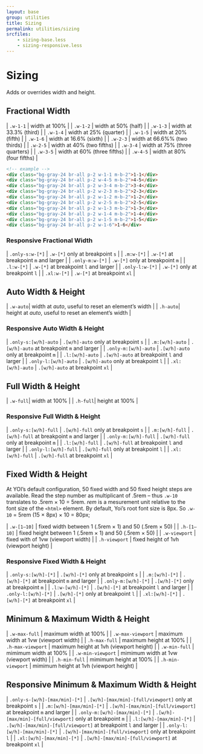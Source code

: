 ```yaml
---
layout: base
group: utilities
title: Sizing
permalink: utilities/sizing
srcfiles:
    - sizing-base.less
    - sizing-responsive.less
---
```


# Sizing

<p class="intro">Adds or overrides width and height.</p>

## Fractional Width

| `.w-1-1`  | width at 100%                 |
| `.w-1-2`  | width at 50% (half)           |
| `.w-1-3`  | width at 33.3% (third)        |
| `.w-1-4`  | width at 25% (quarter)        |
| `.w-1-5`  | width at 20% (fifth)          |
| `.w-1-6`  | width at 16.6% (sixth)        |
| `.w-2-3`  | width at 66.6%% (two thirds)  |
| `.w-2-5`  | width at 40% (two fifths)     |
| `.w-3-4`  | width at 75% (three quarters) |
| `.w-3-5`  | width at 60% (three fifths)   |
| `.w-4-5`  | width at 80% (four fifths)    |

```html
<!-- example -->
<div class="bg-gray-24 br-all p-2 w-1-1 m-b-2">1-1</div>
<div class="bg-gray-24 br-all p-2 w-4-5 m-b-2">4-5</div>
<div class="bg-gray-24 br-all p-2 w-3-4 m-b-2">3-4</div>
<div class="bg-gray-24 br-all p-2 w-2-3 m-b-2">2-3</div>
<div class="bg-gray-24 br-all p-2 w-1-2 m-b-2">1-2</div>
<div class="bg-gray-24 br-all p-2 w-2-5 m-b-2">2-5</div>
<div class="bg-gray-24 br-all p-2 w-1-3 m-b-2">1-3</div>
<div class="bg-gray-24 br-all p-2 w-1-4 m-b-2">1-4</div>
<div class="bg-gray-24 br-all p-2 w-1-5 m-b-2">1-5</div>
<div class="bg-gray-24 br-all p-2 w-1-6">1-6</div>
```

### Responsive Fractional Width

| `.only-s:w-[*]` | `.w-[*]` only at breakpoint `s`       |
| `.m:w-[*]`      | `.w-[*]` at breakpoint `m` and larger |
| `.only-m:w-[*]` | `.w-[*]` only at breakpoint `m`       |
| `.l:w-[*]`      | `.w-[*]` at breakpoint `l` and larger |
| `.only-l:w-[*]` | `.w-[*]` only at breakpoint `l`       |
| `.xl:w-[*]`     | `.w-[*]` at breakpoint `xl`           |

## Auto Width & Height

| `.w-auto`| width at *auto*, useful to reset an element’s width  |
| `.h-auto`| height at *auto*, useful to reset an element’s width |

### Responsive Auto Width & Height

| `.only-s:[w/h]-auto` | `.[w/h]-auto` only at breakpoint `s`       |
| `.m:[w/h]-auto`      | `.[w/h]-auto` at breakpoint `m` and larger |
| `.only-m:[w/h]-auto` | `.[w/h]-auto` only at breakpoint `m`       |
| `.l:[w/h]-auto`      | `.[w/h]-auto` at breakpoint `l` and larger |
| `.only-l:[w/h]-auto` | `.[w/h]-auto` only at breakpoint `l`       |
| `.xl:[w/h]-auto`     | `.[w/h]-auto` at breakpoint `xl`           |

## Full Width & Height

| `.w-full`| width at 100%  |
| `.h-full`| height at 100% |

### Responsive Full Width & Height

| `.only-s:[w/h]-full` | `.[w/h]-full` only at breakpoint `s`       |
| `.m:[w/h]-full`      | `.[w/h]-full` at breakpoint `m` and larger |
| `.only-m:[w/h]-full` | `.[w/h]-full` only at breakpoint `m`       |
| `.l:[w/h]-full`      | `.[w/h]-full` at breakpoint `l` and larger |
| `.only-l:[w/h]-full` | `.[w/h]-full` only at breakpoint `l`       |
| `.xl:[w/h]-full`     | `.[w/h]-full` at breakpoint `xl`           |

## Fixed Width & Height

At YOI’s default configuration, 50 fixed width and 50 fixed height steps are available. Read the step number as multiplicant of .5rem – thus `.w-10` translates to .5rem &times; 10 = 5rem. *rem* is a mesurement unit relative to the font size of the `<html>` element. By default, Yoi’s root font size is 8px. So `.w-10` = 5rem (15 &times; 8px) &times; 10 = 80px;

| `.w-[1–10]`   | fixed width between 1 (.5rem &times; 1) and 50 (.5rem &times; 50)  |
| `.h-[1–10]`   | fixed height between 1 (.5rem &times; 1) and 50 (.5rem &times; 50) |
| `.w-viewport` | fixed with of 1vw (viewport width)                                 |
| `.h-viewport` | fixed height of 1vh (viewport height)                              |

### Responsive Fixed Width & Height

| `.only-s:[w/h]-[*]` | `.[w/h]-[*]` only at breakpoint `s`       |
| `.m:[w/h]-[*]`      | `.[w/h]-[*]` at breakpoint `m` and larger |
| `.only-m:[w/h]-[*]` | `.[w/h]-[*]` only at breakpoint `m`       |
| `.l:w-[w/h]-[*]`    | `.[w/h]-[*]` at breakpoint `l` and larger |
| `.only-l:[w/h]-[*]` | `.[w/h]-[*]` only at breakpoint `l`       |
| `.xl:[w/h]-[*]`     | `.[w/h]-[*]` at breakpoint `xl`           |

## Minimum & Maximum Width & Height

| `.w-max-full`     | maximum width at 100%                   |
| `.w-max-viewport` | maximum width at 1vw (viewport width)   |
| `.h-max-full`     | maximum height at 100%                  |
| `.h-max-viewport` | maximum height at 1vh (viewport height) |
| `.w-min-full`     | mimimum width at 100%                   |
| `.w-min-viewport` | mimimum width at 1vw (viewport width)   |
| `.h-min-full`     | mimimum height at 100%                  |
| `.h-min-viewport` | mimimum height at 1vh (viewport height) |

## Responsive Minimum & Maximum Width & Height

| `.only-s-[w/h]-[max/min]-[*]`  | `.[w/h]-[max/min]-[full/viewport]` only at breakpoint `s`      |
| `.m:[w/h]-[max/min]-[*]`      | `.[w/h]-[max/min]-[full/viewport]` at breakpoint `m` and larger |
| `.only-m:[w/h]-[max/min]-[*]` | `.[w/h]-[max/min]-[full/viewport]` only at breakpoint `m`       |
| `.l:[w/h]-[max/min]-[*]`      | `.[w/h]-[max/min]-[full/viewport]` at breakpoint `l` and larger |
| `.only-l:[w/h]-[max/min]-[*]` | `.[w/h]-[max/min]-[full/viewport]` only at breakpoint `l`       |
| `.xl:[w/h]-[max/min]-[*]`     | `.[w/h]-[max/min]-[full/viewport]` at breakpoint `xl`           |
